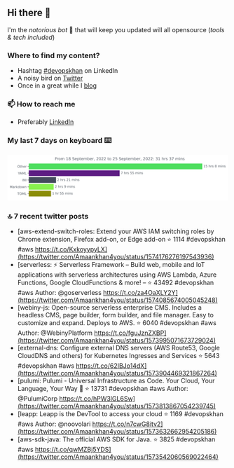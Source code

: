 <!--- [![Hits](https://hits.seeyoufarm.com/api/count/incr/badge.svg?url=https%3A%2F%2Fgithub.com%2Fakhan4u%2Fhit-counter&count_bg=%2379C83D&title_bg=%23555555&icon=&icon_color=%23E7E7E7&title=visits&edge_flat=false)](https://hits.seeyoufarm.com) --->

## Hi there 👋

I'm the _notorious bot_ 🤣 that will keep you updated will all opensource (_tools & tech included_) 

### Where to find my content?

* Hashtag [#devopskhan](https://www.linkedin.com/feed/hashtag/devopskhan) on LinkedIn
* A noisy bird on [Twitter](https://twitter.com/Amaankhan4you)
* Once in a great while I [blog](https://linuxparrot.com) 


### 📫 **How to reach me**

* Preferably [LinkedIn](https://www.linkedin.com/in/amaan-khan-linux-ninja)

### My last 7 days on keyboard ⌨️

<img src="https://github.com/akhan4u/akhan4u/blob/main/images/stat.svg" alt="Amaan's Wakatime Activity!"/>

### 🔝 7 recent twitter posts
<!-- DEVDOJO:START -->
- [aws-extend-switch-roles: Extend your AWS IAM switching roles by Chrome extension, Firefox add-on, or Edge add-on
⭐️ 1114
#devopskhan #aws
https://t.co/KxkoyypyLX](https://twitter.com/Amaankhan4you/status/1574176276197543936)
- [serverless: ⚡ Serverless Framework – Build web, mobile and IoT applications with serverless architectures using AWS Lambda, Azure Functions, Google CloudFunctions &amp; more! – 
⭐️ 43492
#devopskhan #aws
Author: @goserverless
https://t.co/za4OaXLY2Y](https://twitter.com/Amaankhan4you/status/1574085674005045248)
- [webiny-js: Open-source serverless enterprise CMS. Includes a headless CMS, page builder, form builder, and file manager. Easy to customize and expand. Deploys to AWS.
⭐️ 6040
#devopskhan #aws
Author: @WebinyPlatform
https://t.co/fguJznZXBP](https://twitter.com/Amaankhan4you/status/1573995071673729024)
- [external-dns: Configure external DNS servers &lpar;AWS Route53, Google CloudDNS and others&rpar; for Kubernetes Ingresses and Services
⭐️ 5643
#devopskhan #aws
https://t.co/62IBJo14dX](https://twitter.com/Amaankhan4you/status/1573904469321867264)
- [pulumi: Pulumi - Universal Infrastructure as Code. Your Cloud, Your Language, Your Way 🚀
⭐️ 13731
#devopskhan #aws
Author: @PulumiCorp
https://t.co/hPW3lGL6Sw](https://twitter.com/Amaankhan4you/status/1573813867054239745)
- [leapp: Leapp is the DevTool to access your cloud
⭐️ 1169
#devopskhan #aws
Author: @noovolari
https://t.co/n7cwG8itv2](https://twitter.com/Amaankhan4you/status/1573632662954205186)
- [aws-sdk-java: The official AWS SDK for Java.
⭐️ 3825
#devopskhan #aws
https://t.co/qwMZBj5YDS](https://twitter.com/Amaankhan4you/status/1573542060569022464)
<!-- DEVDOJO:END -->

<!-- ![Amaan's GitHub stats](https://github-readme-stats.vercel.app/api?username=akhan4u&count_private=true&show_icons=true&hide=contribs) -->
